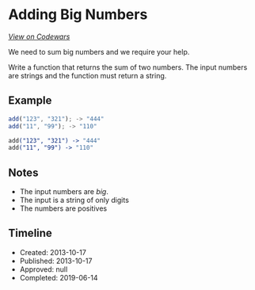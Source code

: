 # Adding Big Numbers
[*View on Codewars*](https://www.codewars.com/kata/adding-big-numbers)

We need to sum big numbers and we require your help.

Write a function that returns the sum of two numbers. The input numbers are strings and the function must return a string.

## Example

```javascript
add("123", "321"); -> "444"
add("11", "99"); -> "110"
```
```coffeescript
add("123", "321") -> "444"
add("11", "99") -> "110"
```

## Notes 

* The input numbers are _big_.
* The input is a string of only digits
* The numbers are positives

## Timeline
- Created: 2013-10-17
- Published: 2013-10-17
- Approved: null
- Completed: 2019-06-14